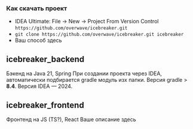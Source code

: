 ### Как скачать проект
- IDEA Ultimate: File -> New -> Project From Version Control  
  `https://github.com/overwave/icebreaker.git`
- `git clone https://github.com/overwave/icebreaker.git icebreaker`
- Ваш способ здесь

## icebreaker_backend
Бэкенд на Java 21, Spring
При создании проекта через IDEA, автоматически подбирается gradle модуль изх папки.
Версия gradle > **8.4**. Версия IDEA — 2024.

## icebreaker_frontend
Фронтенд на JS (TS?), React
Ваше описание здесь
